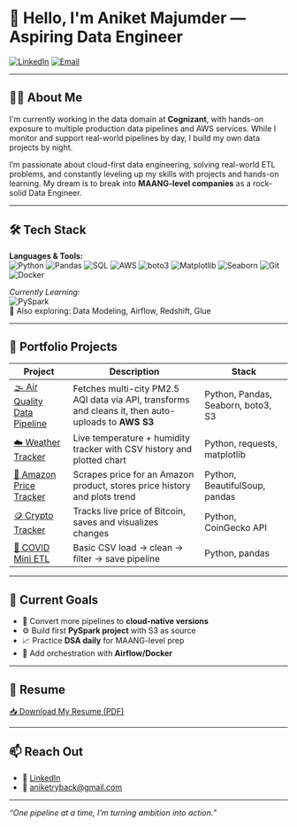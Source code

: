 # 👋 Hello, I'm Aniket Majumder — Aspiring Data Engineer

[![LinkedIn](https://img.shields.io/badge/LinkedIn-Aniket%20Majumder-blue?style=for-the-badge&logo=linkedin)](https://linkedin.com/in/aniketmajumder)
[![Email](https://img.shields.io/badge/Gmail-aniketryback%40gmail.com-d44638?style=for-the-badge&logo=gmail&logoColor=white)](mailto:aniketryback@gmail.com)

---

## 👨‍💻 About Me

I'm currently working in the data domain at **Cognizant**, with hands-on exposure to multiple production data pipelines and AWS services. While I monitor and support real-world pipelines by day, I build my own data projects by night.

I’m passionate about cloud-first data engineering, solving real-world ETL problems, and constantly leveling up my skills with projects and hands-on learning. My dream is to break into **MAANG-level companies** as a rock-solid Data Engineer.

---

## 🛠️ Tech Stack

**Languages & Tools:**  
![Python](https://img.shields.io/badge/Python-3776AB?style=flat&logo=python&logoColor=white)
![Pandas](https://img.shields.io/badge/Pandas-150458?style=flat&logo=pandas&logoColor=white)
![SQL](https://img.shields.io/badge/SQL-005C84?style=flat&logo=sqlite&logoColor=white)
![AWS](https://img.shields.io/badge/AWS%20S3-232F3E?style=flat&logo=amazon-aws)
![boto3](https://img.shields.io/badge/boto3-FF9900?style=flat&logo=python&logoColor=white)
![Matplotlib](https://img.shields.io/badge/Matplotlib-008080?style=flat)
![Seaborn](https://img.shields.io/badge/Seaborn-2C2D72?style=flat)
![Git](https://img.shields.io/badge/Git-F05032?style=flat&logo=git&logoColor=white)
![Docker](https://img.shields.io/badge/Docker-2496ED?style=flat&logo=docker&logoColor=white)

*Currently Learning:*  
![PySpark](https://img.shields.io/badge/PySpark-E25A1C?style=flat&logo=apache-spark&logoColor=white)  
🧠 Also exploring: Data Modeling, Airflow, Redshift, Glue

---

## 📂 Portfolio Projects

| Project | Description | Stack |
|--------|-------------|-------|
| [🌫️ Air Quality Data Pipeline](https://github.com/aniketryback/air-quality-data-pipeline) | Fetches multi-city PM2.5 AQI data via API, transforms and cleans it, then auto-uploads to **AWS S3** | Python, Pandas, Seaborn, boto3, S3 |
| [☁️ Weather Tracker](https://github.com/aniketryback/weather-tracker) | Live temperature + humidity tracker with CSV history and plotted chart | Python, requests, matplotlib |
| [🛒 Amazon Price Tracker](https://github.com/aniketryback/amazon-price-tracker) | Scrapes price for an Amazon product, stores price history and plots trend | Python, BeautifulSoup, pandas |
| [🪙 Crypto Tracker](https://github.com/aniketryback/crypto-price-tracker) | Tracks live price of Bitcoin, saves and visualizes changes | Python, CoinGecko API |
| [🧪 COVID Mini ETL](https://github.com/aniketryback/mini-covid-project) | Basic CSV load → clean → filter → save pipeline | Python, pandas |

---

## 🧭 Current Goals

- 🔁 Convert more pipelines to **cloud-native versions**
- ⚙️ Build first **PySpark project** with S3 as source
- 📈 Practice **DSA daily** for MAANG-level prep
- 🧰 Add orchestration with **Airflow/Docker**

---

## 📄 Resume

[📥 Download My Resume (PDF)](https://github.com/aniketryback/aniketryback/blob/main/Aniket%20Majumder%20CV.pdf)

---

## 📫 Reach Out

- 💼 [LinkedIn](https://linkedin.com/in/aniketmajumder)
- 📧 aniketryback@gmail.com

---

_“One pipeline at a time, I’m turning ambition into action.”_
